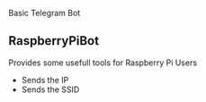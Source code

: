 Basic Telegram Bot

<h2>RaspberryPiBot</h2>
Provides some usefull tools for Raspberry Pi Users
<ul>
  <li>Sends the IP</li>
  <li>Sends the SSID </li>
</ul>
